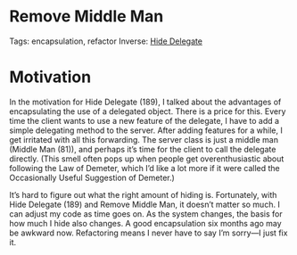 # Remove Middle Man

Tags: encapsulation, refactor
Inverse: [Hide Delegate](../Hide%20Delegate/Hide%20Delegate.md)

[](img.png)

# Motivation

In the motivation for Hide Delegate (189), I talked about the advantages of
encapsulating the use of a delegated object. There is a price for this. Every time the client 
wants to use a new feature of the delegate, I have to add a simple delegating method to the server. 
After adding features for a while, I get irritated with all this forwarding. The server class is 
just a middle man (Middle Man (81)), and perhaps it’s time for the client to call the delegate
directly. (This smell often pops up when people get overenthusiastic about following the Law of 
Demeter, which I’d like a lot more if it were called the Occasionally Useful Suggestion of Demeter.)

It’s hard to figure out what the right amount of hiding is. Fortunately, with Hide
Delegate (189) and Remove Middle Man, it doesn’t matter so much. I can adjust my code as time goes 
on. As the system changes, the basis for how much I hide also changes. A good encapsulation six 
months ago may be awkward now. Refactoring means I never have to say I’m sorry—I just fix it.